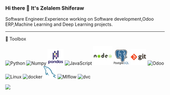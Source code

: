 ### Hi there 👋 It's Zelalem Shiferaw
Software Engineer.Experience working on Software development,Odoo ERP,Machine Learning and Deep Learning projects.

---

🧰 Toolbox

<img src="https://cdn.worldvectorlogo.com/logos/python-5.svg" alt="Python" width="50" height="50"/> <img src="https://cdn.worldvectorlogo.com/logos/numpy-1.svg" alt="Numpy" width="50" height="50"/> <img src="https://github.com/devicons/devicon/blob/master/icons/pandas/pandas-original-wordmark.svg" alt="Pandas" width="50" height="50"/> 
<img src="https://upload.wikimedia.org/wikipedia/commons/0/05/Scikit_learn_logo_small.svg" alt="JavaScript" width="50" height="50"/> 
<img src="https://github.com/devicons/devicon/blob/master/icons/nodejs/nodejs-original-wordmark.svg" alt="NodeJS" width="60" height="60"/>
<img src="https://github.com/devicons/devicon/blob/master/icons/postgresql/postgresql-original-wordmark.svg" alt="PostgreSQL" width="50" height="50"/>
<img src="https://github.com/devicons/devicon/blob/master/icons/git/git-original-wordmark.svg" alt="Git" width="50" height="50"/>
<img src="https://seekvectorlogo.com/wp-content/uploads/2019/06/odoo-vector-logo.png" alt="Odoo" width="50" height="50" />
<img src = "https://img.shields.io/badge/Linux-FCC624?style=flat&logo=Linux&logoColor=white"  alt="Linux" width="40" height="40" />
<img src = "https://img.shields.io/badge/docker-F1502F?style=flat&logo=docker&logoColor=white"  alt="docker" width="40" height="40" />
<img src = "https://github.com/devicons/devicon/blob/master/icons/mysql/mysql-original.svg"  alt="Mysql" width="40" height="40">
<img src = "https://img.shields.io/badge/mlflow-019733?style=flat&logo=mlflow&logoColor=white" alt="Mlflow" width="40" height="40" />
<img src = "https://img.shields.io/badge/dvc-1572B6?style=flat&logo=dvc&logoColor=white" alt="dvc" width="40" height="40"/>

<a href="https://github.com/zelalemshiferaw?tab=repositories">
  <img align="center" src="https://github-readme-stats.anuraghazra1.vercel.app/api/top-langs/?username=zelalemshiferaw&theme=light&hide_langs_below=0&title_color=000" />
</a>

